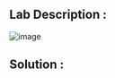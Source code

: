 ## Lab Description :

![image](https://github.com/ananthan05/Portswigger_labs/assets/140697378/26c6204e-8658-4c2e-a811-9990eb2ca7c5)

## Solution :
